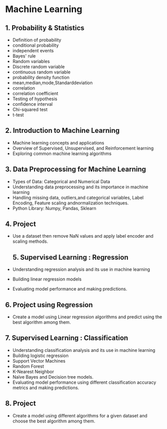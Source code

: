 # Machine Learning

## 1. Probability & Statistics 
- Definition of probability
- conditional probability
- independent events
- Bayes' rule
- Random variables
- Discrete random variable
- continuous random variable
- probability density function
- mean,median,mode,Standarddeviation
- correlation
- correlation coefficient
- Testing of hypothesis
- confidence interval
- Chi-squared test
- t-test

## 2. Introduction to Machine Learning

- Machine learning concepts and applications
- Overview of Supervised, Unsupervised, and Reinforcement learning
- Exploring common machine learning algorithms
  
## 3. Data Preprocessing for Machine Learning

- Types of Data: Categorical and Numerical Data
- Understanding data preprocessing and its importance in machine learning
- Handling missing data, outliers,and categorical variables, Label Encoding, Feature scaling andnormalization techniques.
- Python Library: Numpy, Pandas, Sklearn
  
## 4. Project

- Use a dataset then remove NaN values and apply label encoder and scaling methods.

  ## 5. Supervised Learning : Regression
  
- Understanding regression analysis and its use in machine learning
- Building linear regression models
- Evaluating model performance and making predictions.

  
## 6. Project using Regression

- Create a model using Linear regression algorithms and predict using the best algorithm among them.


## 7. Supervised Learning : Classification

- Understanding classification analysis and its use in machine learning
- Building logistic regression
- Support Vector Machines
- Random Forest
- K-Nearest Neighbor
- Naïve Bayes and Decision tree models.
- Evaluating model performance using different classification accuracy metrics and making predictions.

  
## 8. Project

- Create a model using different algorithms for a given dataset and choose the best algorithm among them.
